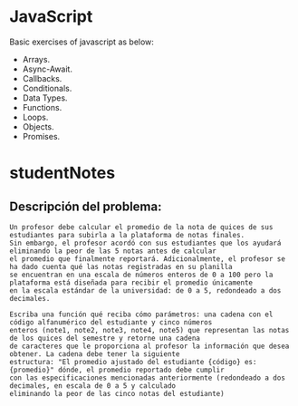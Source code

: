 # JavaScript

Basic exercises of javascript as below:

- Arrays.
- Async-Await.
- Callbacks.
- Conditionals.
- Data Types.
- Functions.
- Loops.
- Objects.
- Promises.

# studentNotes

## Descripción del problema:

```
Un profesor debe calcular el promedio de la nota de quices de sus estudiantes para subirla a la plataforma de notas finales.
Sin embargo, el profesor acordó con sus estudiantes que los ayudará eliminando la peor de las 5 notas antes de calcular
el promedio que finalmente reportará. Adicionalmente, el profesor se ha dado cuenta qué las notas registradas en su planilla
se encuentran en una escala de números enteros de 0 a 100 pero la plataforma está diseñada para recibir el promedio únicamente
en la escala estándar de la universidad: de 0 a 5, redondeado a dos decimales.

Escriba una función qué reciba cómo parámetros: una cadena con el código alfanumérico del estudiante y cinco números
enteros (note1, note2, note3, note4, note5) que representan las notas de los quices del semestre y retorne una cadena
de caracteres que le proporciona al profesor la información que desea obtener. La cadena debe tener la siguiente
estructura: "El promedio ajustado del estudiante {código} es: {promedio}" dónde, el promedio reportado debe cumplir
con las especificaciones mencionadas anteriormente (redondeado a dos decimales, en escala de 0 a 5 y calculado
eliminando la peor de las cinco notas del estudiante)
```
